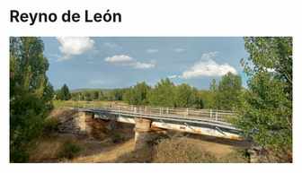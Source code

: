 # Reyno de León<br/>

<p align="center">
 <img src="IMG20220827193648.jpg" width="1500"  class="center">
</p>
